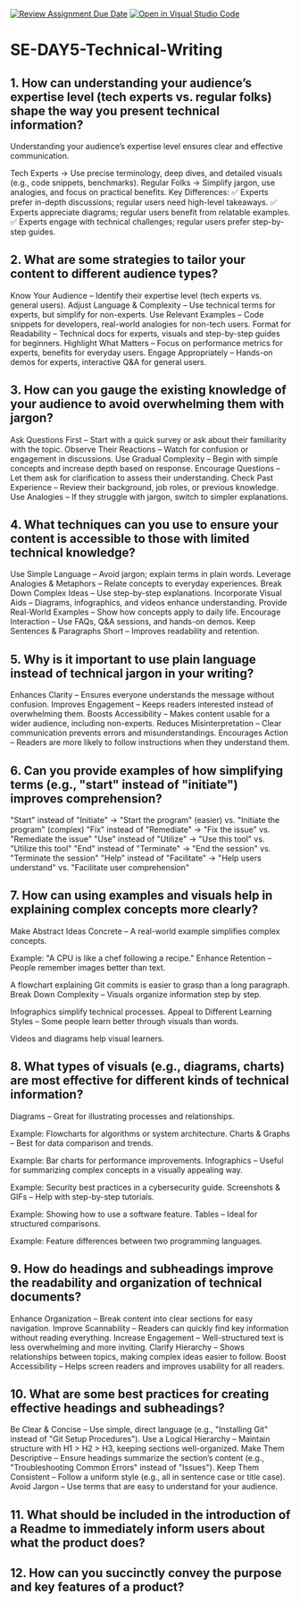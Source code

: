 [![Review Assignment Due Date](https://classroom.github.com/assets/deadline-readme-button-22041afd0340ce965d47ae6ef1cefeee28c7c493a6346c4f15d667ab976d596c.svg)](https://classroom.github.com/a/zsAR-pyY)
[![Open in Visual Studio Code](https://classroom.github.com/assets/open-in-vscode-2e0aaae1b6195c2367325f4f02e2d04e9abb55f0b24a779b69b11b9e10269abc.svg)](https://classroom.github.com/online_ide?assignment_repo_id=18472847&assignment_repo_type=AssignmentRepo)
# SE-DAY5-Technical-Writing
## 1. How can understanding your audience’s expertise level (tech experts vs. regular folks) shape the way you present technical information?
Understanding your audience’s expertise level ensures clear and effective communication.

Tech Experts → Use precise terminology, deep dives, and detailed visuals (e.g., code snippets, benchmarks).
Regular Folks → Simplify jargon, use analogies, and focus on practical benefits.
Key Differences:
✅ Experts prefer in-depth discussions; regular users need high-level takeaways.
✅ Experts appreciate diagrams; regular users benefit from relatable examples.
✅ Experts engage with technical challenges; regular users prefer step-by-step guides.
## 2. What are some strategies to tailor your content to different audience types?
Know Your Audience – Identify their expertise level (tech experts vs. general users).
Adjust Language & Complexity – Use technical terms for experts, but simplify for non-experts.
Use Relevant Examples – Code snippets for developers, real-world analogies for non-tech users.
Format for Readability – Technical docs for experts, visuals and step-by-step guides for beginners.
Highlight What Matters – Focus on performance metrics for experts, benefits for everyday users.
Engage Appropriately – Hands-on demos for experts, interactive Q&A for general users.
## 3. How can you gauge the existing knowledge of your audience to avoid overwhelming them with jargon?
Ask Questions First – Start with a quick survey or ask about their familiarity with the topic.
Observe Their Reactions – Watch for confusion or engagement in discussions.
Use Gradual Complexity – Begin with simple concepts and increase depth based on response.
Encourage Questions – Let them ask for clarification to assess their understanding.
Check Past Experience – Review their background, job roles, or previous knowledge.
Use Analogies – If they struggle with jargon, switch to simpler explanations.
## 4. What techniques can you use to ensure your content is accessible to those with limited technical knowledge?
Use Simple Language – Avoid jargon; explain terms in plain words.
Leverage Analogies & Metaphors – Relate concepts to everyday experiences.
Break Down Complex Ideas – Use step-by-step explanations.
Incorporate Visual Aids – Diagrams, infographics, and videos enhance understanding.
Provide Real-World Examples – Show how concepts apply to daily life.
Encourage Interaction – Use FAQs, Q&A sessions, and hands-on demos.
Keep Sentences & Paragraphs Short – Improves readability and retention.
## 5. Why is it important to use plain language instead of technical jargon in your writing?
Enhances Clarity – Ensures everyone understands the message without confusion.
Improves Engagement – Keeps readers interested instead of overwhelming them.
Boosts Accessibility – Makes content usable for a wider audience, including non-experts.
Reduces Misinterpretation – Clear communication prevents errors and misunderstandings.
Encourages Action – Readers are more likely to follow instructions when they understand them.
## 6. Can you provide examples of how simplifying terms (e.g., "start" instead of "initiate") improves comprehension?
"Start" instead of "Initiate" → "Start the program" (easier) vs. "Initiate the program" (complex)
"Fix" instead of "Remediate" → "Fix the issue" vs. "Remediate the issue"
"Use" instead of "Utilize" → "Use this tool" vs. "Utilize this tool"
"End" instead of "Terminate" → "End the session" vs. "Terminate the session"
"Help" instead of "Facilitate" → "Help users understand" vs. "Facilitate user comprehension"
## 7. How can using examples and visuals help in explaining complex concepts more clearly?
Make Abstract Ideas Concrete – A real-world example simplifies complex concepts.

Example: "A CPU is like a chef following a recipe."
Enhance Retention – People remember images better than text.

A flowchart explaining Git commits is easier to grasp than a long paragraph.
Break Down Complexity – Visuals organize information step by step.

Infographics simplify technical processes.
Appeal to Different Learning Styles – Some people learn better through visuals than words.

Videos and diagrams help visual learners.
## 8. What types of visuals (e.g., diagrams, charts) are most effective for different kinds of technical information?
Diagrams – Great for illustrating processes and relationships.

Example: Flowcharts for algorithms or system architecture.
Charts & Graphs – Best for data comparison and trends.

Example: Bar charts for performance improvements.
Infographics – Useful for summarizing complex concepts in a visually appealing way.

Example: Security best practices in a cybersecurity guide.
Screenshots & GIFs – Help with step-by-step tutorials.

Example: Showing how to use a software feature.
Tables – Ideal for structured comparisons.

Example: Feature differences between two programming languages.
## 9. How do headings and subheadings improve the readability and organization of technical documents?
Enhance Organization – Break content into clear sections for easy navigation.
Improve Scannability – Readers can quickly find key information without reading everything.
Increase Engagement – Well-structured text is less overwhelming and more inviting.
Clarify Hierarchy – Shows relationships between topics, making complex ideas easier to follow.
Boost Accessibility – Helps screen readers and improves usability for all readers.
## 10. What are some best practices for creating effective headings and subheadings?
Be Clear & Concise – Use simple, direct language (e.g., "Installing Git" instead of "Git Setup Procedures").
Use a Logical Hierarchy – Maintain structure with H1 > H2 > H3, keeping sections well-organized.
Make Them Descriptive – Ensure headings summarize the section’s content (e.g., "Troubleshooting Common Errors" instead of "Issues").
Keep Them Consistent – Follow a uniform style (e.g., all in sentence case or title case).
Avoid Jargon – Use terms that are easy to understand for your audience.
## 11. What should be included in the introduction of a Readme to immediately inform users about what the product does?
## 12. How can you succinctly convey the purpose and key features of a product?
